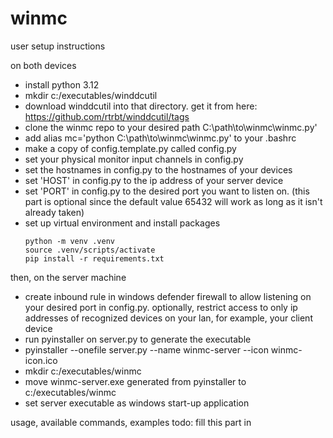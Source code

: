 # winmc

user setup instructions

on both devices
- install python 3.12
- mkdir c:/executables/winddcutil
- download winddcutil into that directory. get it from here: https://github.com/rtrbt/winddcutil/tags
- clone the winmc repo to your desired path C:\\path\\to\\winmc\\winmc.py'
- add alias mc='python C:\\path\\to\\winmc\\winmc.py' to your .bashrc
- make a copy of config.template.py called config.py
- set your physical monitor input channels in config.py
- set the hostnames in config.py to the hostnames of your devices
- set 'HOST' in config.py to the ip address of your server device
- set 'PORT' in config.py to the desired port you want to listen on. (this part is optional since the default value 65432 will work as long as it isn't already taken)
- set up virtual environment and install packages
    ```
    python -m venv .venv
    source .venv/scripts/activate
    pip install -r requirements.txt
    ```


then, on the server machine
- create inbound rule in windows defender firewall to allow listening on your desired port in config.py. optionally, restrict access to only ip addresses of recognized devices on your lan, for example, your client device
- run pyinstaller on server.py to generate the executable
 - pyinstaller --onefile server.py --name winmc-server --icon winmc-icon.ico
- mkdir c:/executables/winmc
- move winmc-server.exe generated from pyinstaller to c:/executables/winmc
- set server executable as windows start-up application

usage, available commands, examples
todo: fill this part in